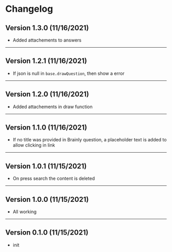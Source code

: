 # Changelog

## Version 1.3.0 (11/16/2021)

- Added attachements to answers

---

## Version 1.2.1 (11/16/2021)

- If json is null in `base.drawQuestion`, then show a error

---

## Version 1.2.0 (11/16/2021)

- Added attachements in draw function

---

## Version 1.1.0 (11/16/2021)

- If no title was provided in Brainly question, a placeholder text is added to allow clicking in link

---

## Version 1.0.1 (11/15/2021)

- On press search the content is deleted

---

## Version 1.0.0 (11/15/2021)

- All working

---

## Version 0.1.0 (11/15/2021)

- init
